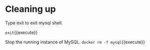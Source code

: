 <h1>Cleaning up</h1>

Type exit to exit mysql shell.

`exit`{{execute}}


Stop the running instance of MySQL.
`docker rm -f mysql`{{execute}}